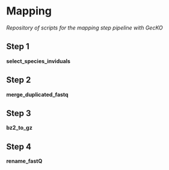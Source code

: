 # Mapping

*Repository of scripts for the mapping step pipeline with GecKO*

## Step 1
 **select_species_inviduals**  

## Step 2
**merge_duplicated_fastq**  

## Step 3
**bz2_to_gz**  

## Step 4
**rename_fastQ**  
